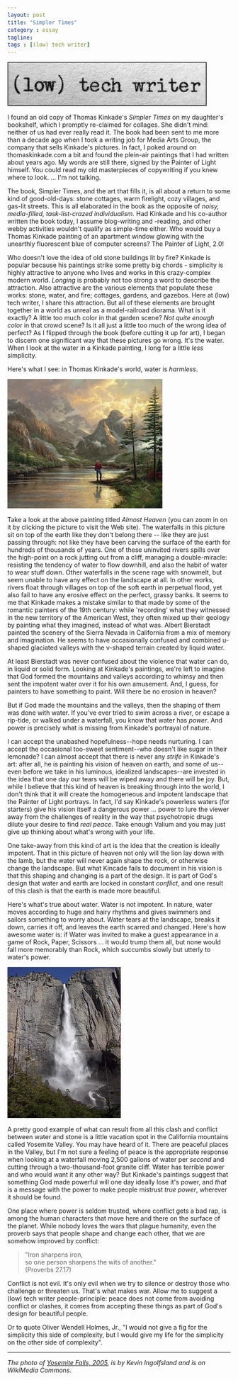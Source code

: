 ```yaml
---
layout: post
title: "Simpler Times"
category : essay
tagline:
tags : [(low) tech writer]
---
```

[![low tech writer](/assets/ltw/header14.jpg)](http://lowtechwriter.com)

I found an old copy of Thomas Kinkade's *Simpler Times* on my daughter's bookshelf, which I promptly re-claimed for collages. She didn't mind: neither of us had ever really read it. The book had been sent to me more than a decade ago when I took a writing job for Media Arts Group, the company that sells Kinkade's pictures. In fact, I poked around on thomaskinkade.com a bit and found the plein-air paintings that I had written about years ago. My words are still there, signed by the Painter of Light himself. You could read my old masterpieces of copywriting if you knew where to look. ... I'm not talking. 
 
The book, Simpler Times, and the art that fills it, is all about a return to some kind of good-old-days: stone cottages, warm firelight, cozy villages, and gas-lit streets. This is all elaborated in the book as the opposite of *noisy, media-filled, task-list-crazed individualism*. Had Kinkade and his co-author written the book today, I assume blog-writing and -reading, and other webby activities wouldn't qualify as simple-time either. Who would buy a Thomas Kinkade painting of an apartment window glowing with the unearthly fluorescent blue of computer screens? The Painter of Light, 2.0! 
 
Who doesn't love the idea of old stone buildings lit by fire? Kinkade is popular because his paintings strike some pretty big chords - simplicity is highly attractive to anyone who lives and works in this crazy-complex modern world. *Longing* is probably not too strong a word to describe the attraction. Also attractive are the various elements that populate these works: stone, water, and fire; cottages, gardens, and gazebos. Here at (low) tech writer, I share this attraction. But all of these elements are brought together in a world as unreal as a model-railroad diorama. What is it exactly? A little too much color in that garden scene? *Not quite enough color* in that crowd scene? Is it all just a little too much of the wrong idea of perfect? As I flipped through the book (before cutting it up for art), I began to discern one significant way that these pictures go wrong. It's the water. When I look at the water in a Kinkade painting, I long for a little *less* simplicity. 
 
Here's what I see: in Thomas Kinkade's world, water is *harmless*.  
 
 
[![Kinkade](/assets/ltw/almostheaven.jpg)](http://www.thomaskinkade.com/magi/servlet/com.asucon.ebiz.catalog.web.tk.CatalogServlet?catalogAction=Product&productId=202022)

 
Take a look at the above painting titled *Almost Heaven* (you can zoom in on it by clicking the picture to visit the Web site). The waterfalls in this picture sit on top of the earth like they don't belong there -- like they are just passing through: not like they have been carving the surface of the earth for hundreds of thousands of years. One of these uninvited rivers spills over the high-point on a rock jutting out from a cliff, managing a double-miracle: resisting the tendency of water to flow downhill, and also the habit of water to wear stuff down. Other waterfalls in the scene rage with snowmelt, but seem unable to have any effect on the landscape at all. In other works, rivers float through villages on top of the soft earth in perpetual flood, yet also fail to have any erosive effect on the perfect, grassy banks. It seems to me that Kinkade makes a mistake similar to that made by some of the romantic painters of the 19th century: while 'recording' what they witnessed in the new territory of the American West, they often mixed up their geology by painting what they imagined, instead of what was. Albert Bierstadt painted the scenery of the Sierra Nevada in California from a mix of memory and imagination. He seems to have occasionally confused and combined u-shaped glaciated valleys with the v-shaped terrain created by liquid water.  
 
At least Bierstadt was never confused about the violence that water can do, in liquid or solid form. Looking at Kinkade's paintings, we're left to imagine that God formed the mountains and valleys according to whimsy and then sent the impotent water over it for his own amusement. And, I guess, for painters to have something to paint. Will there be no erosion in heaven? 
 
But if God made the mountains and the valleys, then the shaping of them was done with water. If you've ever tried to swim across a river, or escape a rip-tide, or walked under a waterfall, you know that water has *power*. And power is precisely what is missing from Kinkade's portrayal of nature. 
 
I can accept the unabashed hopefulness--hope needs nurturing. I can accept the occasional too-sweet sentiment--who doesn't like sugar in their lemonade? I can almost accept that there is never any *strife* in Kinkade's art: after all, he is painting his vision of heaven on earth, and some of us--even before we take in his luminous, idealized landscapes--are invested in the idea that one day our tears will be wiped away and there will be joy. But, while I believe that this kind of heaven is breaking through into the world, I don't think that it will create the homogeneous and impotent landscape that the Painter of Light portrays. In fact, I'd say Kinkade's powerless waters (for starters) give his vision itself a dangerous power ... power to lure the viewer away from the challenges of reality in the way that psychotropic drugs dilute your desire to find *real peace*. Take enough Valium and you may just give up thinking about what's wrong with your life. 
 
One take-away from this kind of art is the idea that the creation is ideally impotent. That in this picture of heaven not only will the lion lay down with the lamb, but the water will never again shape the rock, or otherwise change the landscape. But what Kincade fails to document in his vision is that this shaping and changing is a part of the design. It is part of God's design that water and earth are locked in constant *conflict*, and one result of this clash is that the earth is made more beautiful. 
 
Here's what's true about water. Water is not impotent. In nature, water moves according to huge and hairy rhythms and gives swimmers and sailors something to worry about. Water tears at the landscape, breaks it down, carries it off, and leaves the earth scarred and changed. Here's how awesome water is: if Water was invited to make a guest appearance in a game of Rock, Paper, Scissors ... it would trump them all, but none would fall more memorably than Rock, which succumbs slowly but utterly to water's power.   
 
![Yosemite](/assets/ltw/256px-Yosemite_Falls_2005.jpg)
 
A pretty good example of what can result from all this clash and conflict between water and stone is a little vacation spot in the California mountains called Yosemite Valley. You may have heard of it. There are peaceful places in the Valley, but I'm not sure a feeling of peace is the appropriate response when looking at a waterfall moving 2,500 gallons of water per *second* and cutting through a two-thousand-foot granite cliff. Water has terrible power and who would want it any other way? But Kinkade's paintings suggest that something God made powerful will one day ideally lose it's power, and *that* is a message with the power to make people mistrust *true power*, wherever it should be found. 
 
One place where power is seldom trusted, where conflict gets a bad rap, is among the human characters that move here and there on the surface of the planet. While nobody loves the wars that plague humanity, even the proverb says that people shape and change each other, that we are somehow improved by conflict:  

> "Iron sharpens iron,  
> so one person sharpens the wits of another."  
> (Proverbs 27.17)

Conflict is not evil. It's only evil when we try to silence or destroy those who challenge or threaten us. That's what makes war. Allow me to suggest a (low) tech writer people-principle: peace does not come from avoiding conflict or clashes, it comes from accepting these things as part of God's design for beautiful people.  
 
Or to quote Oliver Wendell Holmes, Jr., "I would not give a fig for the simplicity this side of complexity, but I would give my life for the simplicity on the other side of complexity". 
 
----- 
 
*The photo of <a href="http://commons.wikimedia.org/wiki/File:Yosemite_Falls_2005.jpg">Yosemite Falls, 2005</a>, is by Kevin Ingolfsland and is on WikiMedia Commons*.

